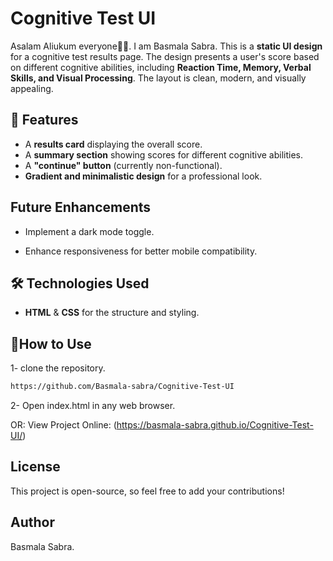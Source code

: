# Cognitive Test UI

Asalam Aliukum everyone👋🏻. I am Basmala Sabra. This is a **static UI design** for a cognitive test results page. The design presents a user's score based on different cognitive abilities, including **Reaction Time, Memory, Verbal Skills, and Visual Processing**. The layout is clean, modern, and visually appealing.

## 🎨 Features

- A **results card** displaying the overall score.
- A **summary section** showing scores for different cognitive abilities.
- A **"continue" button** (currently non-functional).
- **Gradient and minimalistic design** for a professional look.

## Future Enhancements

- Implement a dark mode toggle.

- Enhance responsiveness for better mobile compatibility.

## 🛠️ Technologies Used

- **HTML** & **CSS** for the structure and styling.

## 🚀How to Use

1- clone the repository.

```bash
https://github.com/Basmala-sabra/Cognitive-Test-UI
```

2- Open index.html in any web browser.

OR:
View Project Online: (https://basmala-sabra.github.io/Cognitive-Test-UI/)

## License

This project is open-source, so feel free to add your contributions!

## Author

Basmala Sabra.
